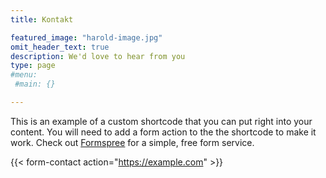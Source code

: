 ```yaml
---
title: Kontakt

featured_image: "harold-image.jpg"
omit_header_text: true
description: We'd love to hear from you
type: page
#menu:
 #main: {}

---
```



This is an example of a custom shortcode that you can put right into your content. You will need to add a form action to the the shortcode to make it work. Check out [Formspree](https://formspree.io/) for a simple, free form service.

{{< form-contact action="https://example.com"  >}}

